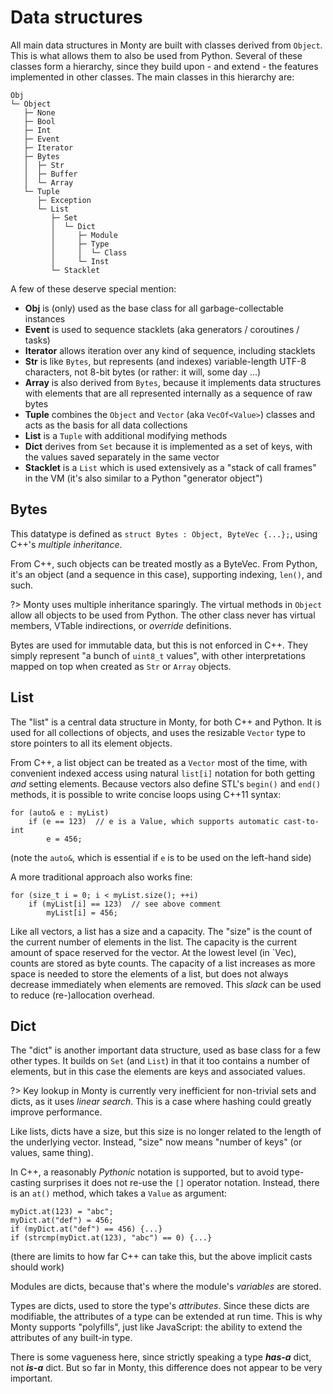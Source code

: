 # Data structures

All main data structures in Monty are built with classes derived from `Object`.
This is what allows them to also be used from Python. Several of these classes
form a hierarchy, since they build upon - and extend - the features implemented
in other classes. The main classes in this hierarchy are:

```
Obj
└─ Object
   ├─ None
   ├─ Bool
   ├─ Int
   ├─ Event
   ├─ Iterator
   ├─ Bytes
   │  ├─ Str
   │  ├─ Buffer
   │  └─ Array
   └─ Tuple
      ├─ Exception
      └─ List
         ├─ Set
         │  └─ Dict
         │     ├─ Module
         │     ├─ Type
         │     │  └─ Class
         │     └─ Inst
         └─ Stacklet
```

A few of these deserve special mention:

* **Obj** is (only) used as the base class for all garbage-collectable instances
* **Event** is used to sequence stacklets (aka generators / coroutines / tasks)
* **Iterator** allows iteration over any kind of sequence, including stacklets
* **Str** is like `Bytes`, but represents (and indexes) variable-length UTF-8
  characters, not 8-bit bytes (or rather: it will, some day ...)
* **Array** is also derived from `Bytes`, because it implements data structures
  with elements that are all represented internally as a sequence of raw bytes
* **Tuple** combines the `Object` and `Vector` (aka `VecOf<Value>`) classes and
  acts as the basis for all data collections
* **List** is a `Tuple` with additional modifying methods
* **Dict** derives from `Set` because it is implemented as a set of keys, with
  the values saved separately in the same vector
* **Stacklet** is a `List` which is used extensively as a "stack of call frames"
  in the VM (it's also similar to a Python "generator object")

## Bytes

This datatype is defined as `struct Bytes : Object, ByteVec {...};`,
using C++'s _multiple inheritance_.

From C++, such objects can be treated mostly as a ByteVec. From Python, it's an
object (and a sequence in this case), supporting indexing, `len()`, and such.

?> Monty uses multiple inheritance sparingly.  The virtual methods in `Object`
allow all objects to be used from Python. The other class never has
virtual members, VTable indirections, or _override_ definitions.

Bytes are used for immutable data, but this is not enforced in C++. They simply
represent "a bunch of `uint8_t` values", with other interpretations mapped on
top when created as `Str` or `Array` objects.

## List

The "list" is a central data structure in Monty, for both C++ and Python. It is
used for all collections of objects, and uses the resizable `Vector` type to
store pointers to all its element objects.

From C++, a list object can be treated as a `Vector` most of the time, with
convenient indexed access using natural `list[i]` notation for both getting
_and_ setting elements. Because vectors also define STL's `begin()` and
`end()` methods, it is possible to write concise loops using C++11 syntax:

```
for (auto& e : myList)
    if (e == 123)  // e is a Value, which supports automatic cast-to-int
        e = 456;
```

(note the `auto&`, which is essential if `e` is to be used on the left-hand
side)

A more traditional approach also works fine:

```
for (size_t i = 0; i < myList.size(); ++i)
    if (myList[i] == 123)  // see above comment
        myList[i] = 456;
```

Like all vectors, a list has a size and a capacity. The "size" is the count of
the current number of elements in the list. The capacity is the current amount
of space reserved for the vector. At the lowest level (in `Vec), counts are
stored as byte counts. The capacity of a list increases as more space is needed
to store the elements of a list, but does not always decrease immediately when
elements are removed. This _slack_ can be used to reduce (re-)allocation
overhead.

## Dict

The "dict" is another important data structure, used as base class for a few
other types. It builds on `Set` (and `List`) in that it too contains a number of
elements, but in this case the elements are keys and associated values.

?> Key lookup in Monty is currently very inefficient for non-trivial sets and
dicts, as it uses _linear search_. This is a case where hashing could greatly
improve performance.

Like lists, dicts have a size, but this size is no longer related to the length
of the underlying vector. Instead, "size" now means "number of keys" (or values,
same thing).

In C++, a reasonably _Pythonic_ notation is supported, but to avoid type-casting
surprises it does not re-use the `[]` operator notation. Instead, there is an
`at()` method, which takes a `Value` as argument:

```
myDict.at(123) = "abc";
myDict.at("def") = 456;
if (myDict.at("def") == 456) {...}
if (strcmp(myDict.at(123), "abc") == 0) {...}
```

(there are limits to how far C++ can take this, but the above implicit casts
should work)

Modules are dicts, because that's where the module's _variables_ are stored.

Types are dicts, used to store the type's _attributes_. Since these dicts are
modifiable, the attributes of a type can be extended at run time. This is why
Monty supports "polyfills", just like JavaScript: the ability to extend the
attributes of any built-in type.

There is some vagueness here, since strictly speaking a type **_has-a_** dict,
not **_is-a_** dict. But so far in Monty, this difference does not appear to be
very important.
